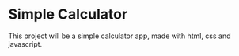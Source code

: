 # Simple Calculator

This project will be a simple calculator app, made with html, css and javascript.


